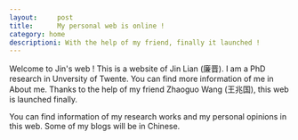 ```yaml
---
layout:     post
title:      My personal web is online !
category: home
descriptioni: With the help of my friend, finally it launched ! 
---
```


Welcome to Jin's web ! This is a website of Jin Lian (廉晋). I am a PhD research in Unversity of Twente. You can find more information of me in About me.  Thanks to the help of my friend Zhaoguo Wang (王兆国), this web is launched finally.

You can find information of my research works and my personal opinions in this web. Some of my blogs will be in Chinese.

